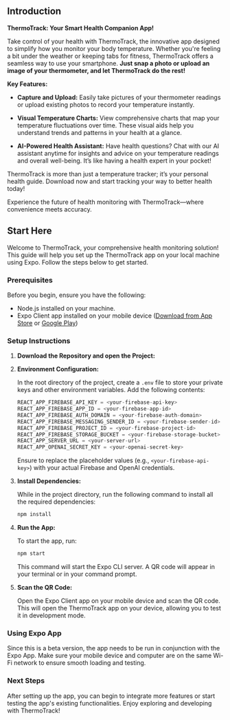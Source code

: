 ## Introduction
**ThermoTrack: Your Smart Health Companion App!**

Take control of your health with ThermoTrack, the innovative app designed to simplify how you monitor your body temperature. Whether you're feeling a bit under the weather or keeping tabs for fitness, ThermoTrack offers a seamless way to use your smartphone. **Just snap a photo or upload an image of your thermometer, and let ThermoTrack do the rest!**

**Key Features:**

- **Capture and Upload:** Easily take pictures of your thermometer readings or upload existing photos to record your temperature instantly.
  
- **Visual Temperature Charts:** View comprehensive charts that map your temperature fluctuations over time. These visual aids help you understand trends and patterns in your health at a glance.

- **AI-Powered Health Assistant:** Have health questions? Chat with our AI assistant anytime for insights and advice on your temperature readings and overall well-being. It’s like having a health expert in your pocket!

ThermoTrack is more than just a temperature tracker; it’s your personal health guide. Download now and start tracking your way to better health today!

Experience the future of health monitoring with ThermoTrack—where convenience meets accuracy.

## Start Here

Welcome to ThermoTrack, your comprehensive health monitoring solution! This guide will help you set up the ThermoTrack app on your local machine using Expo. Follow the steps below to get started.

### Prerequisites

Before you begin, ensure you have the following:

- Node.js installed on your machine.
- Expo Client app installed on your mobile device ([Download from App Store](https://apps.apple.com/app/expo-go/id982107779) or [Google Play](https://play.google.com/store/apps/details?id=host.exp.exponent&referrer=www))

### Setup Instructions

1. **Download the Repository and open the Project:**

2. **Environment Configuration:**

   In the root directory of the project, create a `.env` file to store your private keys and other environment variables. Add the following contents:

   ```javascript
   REACT_APP_FIREBASE_API_KEY = <your-firebase-api-key>
   REACT_APP_FIREBASE_APP_ID = <your-firebase-app-id>
   REACT_APP_FIREBASE_AUTH_DOMAIN = <your-firebase-auth-domain>
   REACT_APP_FIREBASE_MESSAGING_SENDER_ID = <your-firebase-sender-id>
   REACT_APP_FIREBASE_PROJECT_ID = <your-firebase-project-id>
   REACT_APP_FIREBASE_STORAGE_BUCKET = <your-firebase-storage-bucket>
   REACT_APP_SERVER_URL = <your-server-url>
   REACT_APP_OPENAI_SECRET_KEY = <your-openai-secret-key>
   ```

   Ensure to replace the placeholder values (e.g., `<your-firebase-api-key>`) with your actual Firebase and OpenAI credentials.

4. **Install Dependencies:**

   While in the project directory, run the following command to install all the required dependencies:

   ```bash
   npm install
   ```

5. **Run the App:**

   To start the app, run:

   ```bash
   npm start
   ```

   This command will start the Expo CLI server. A QR code will appear in your terminal or in your command prompt.

6. **Scan the QR Code:**

   Open the Expo Client app on your mobile device and scan the QR code. This will open the ThermoTrack app on your device, allowing you to test it in development mode.

### Using Expo App

Since this is a beta version, the app needs to be run in conjunction with the Expo App. Make sure your mobile device and computer are on the same Wi-Fi network to ensure smooth loading and testing.

### Next Steps

After setting up the app, you can begin to integrate more features or start testing the app's existing functionalities. Enjoy exploring and developing with ThermoTrack!